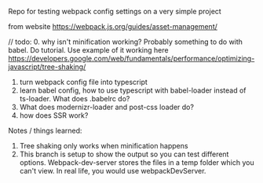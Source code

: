 Repo for testing webpack config settings on a very simple project

from website https://webpack.js.org/guides/asset-management/



// todo:
0. why isn't minification working? Probably something to do with babel. Do tutorial. Use example of it working here https://developers.google.com/web/fundamentals/performance/optimizing-javascript/tree-shaking/
1. turn webpack config file into typescript
2. learn babel config, how to use typescript with babel-loader instead of ts-loader. What does .babelrc do?
3. What does modernizr-loader and post-css loader do?
4. how does SSR work?


Notes / things learned:
1. Tree shaking only works when minification happens
2. This branch is setup to show the output so you can test different options. Webpack-dev-server stores the files in a temp folder which you can't view. In real life, you would use webpackDevServer.
